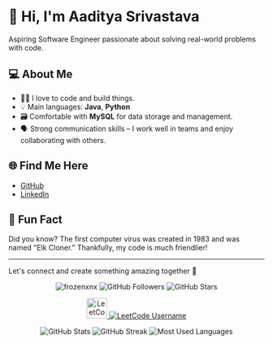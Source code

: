 # 👋 Hi, I'm Aaditya Srivastava

Aspiring Software Engineer passionate about solving real-world problems with code.

## 💻 About Me
- 🧑‍💻 I love to code and build things.
- 💡 Main languages: **Java**, **Python**
- 🗃️ Comfortable with **MySQL** for data storage and management.
- 🗣️ Strong communication skills – I work well in teams and enjoy collaborating with others.

## 🌐 Find Me Here
- [GitHub](https://github.com/frozenxnx)
- [LinkedIn](https://www.linkedin.com/in/aaditya-srivastava-b4069b250)

## 🎉 Fun Fact
Did you know? The first computer virus was created in 1983 and was named "Elk Cloner." Thankfully, my code is much friendlier!

---

Let's connect and create something amazing together 🚀


<!-- Profile Badges -->
<p align="center">
  <img src="https://komarev.com/ghpvc/?username=frozenxnx&label=Profile%20views&color=0e75b6&style=flat" alt="frozenxnx" />
  <img src="https://img.shields.io/github/followers/frozenxnx?label=Followers&style=flat" alt="GitHub Followers" />
  <img src="https://img.shields.io/github/stars/frozenxnx?label=Stars&style=flat" alt="GitHub Stars" />
</p>

<!-- LeetCode Badges -->
<p align="center">
  <a href="https://leetcode.com/AadityaSrv/">
    <img src="https://assets.leetcode.com/static_assets/marketing/2024-200-lg.png" height="40" alt="LeetCode Logo"/>
    <img src="https://img.shields.io/badge/LeetCode-AadityaSrv-orange?logo=leetcode" alt="LeetCode Username" />
  </a>
</p>

<!-- GitHub Stats -->
<p align="center">
  <img src="https://github-readme-stats.vercel.app/api?username=frozenxnx&show_icons=true&theme=dracula" alt="GitHub Stats" />
  <img src="https://github-readme-streak-stats.herokuapp.com/?user=frozenxnx&theme=dracula" alt="GitHub Streak" />
  <img src="https://github-readme-stats.vercel.app/api/top-langs/?username=frozenxnx&layout=compact&theme=dracula" alt="Most Used Languages" />
</p>
